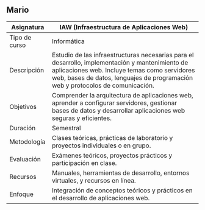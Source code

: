 ## Mario

| Asignatura       | IAW (Infraestructura de Aplicaciones Web) |
| ----------------- | ---------------------------------------- |
| Tipo de curso     | Informática                               |
| Descripción       | Estudio de las infraestructuras necesarias para el desarrollo, implementación y mantenimiento de aplicaciones web. Incluye temas como servidores web, bases de datos, lenguajes de programación web y protocolos de comunicación. |
| Objetivos         | Comprender la arquitectura de aplicaciones web, aprender a configurar servidores, gestionar bases de datos y desarrollar aplicaciones web seguras y eficientes. |
| Duración          | Semestral                                  |
| Metodología       | Clases teóricas, prácticas de laboratorio y proyectos individuales o en grupo. |
| Evaluación        | Exámenes teóricos, proyectos prácticos y participación en clase. |
| Recursos          | Manuales, herramientas de desarrollo, entornos virtuales, y recursos en línea. |
| Enfoque           | Integración de conceptos teóricos y prácticos en el desarrollo de aplicaciones web. |

